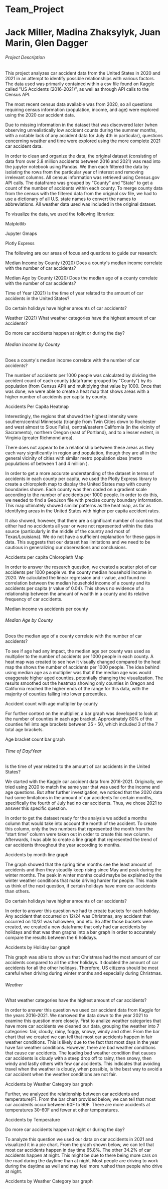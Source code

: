 # Team_Project

# Jack Miller, Madina Zhaksylyk, Juan Marin, Glen Dagger

###### Project Description

This project analyzes car accident data from the United States in 2020 and 2021 in an attempt to identify possible relationships with various factors. The data used was primarily contained within a csv file found on Kaggle called "US Accidents (2016-2021)", as well as through API calls to the Census API.

The most recent census data available was from 2020, so all questions requiring census information (population, income, and age) were explored using the 2020 car accident data.

Due to missing information in the dataset that was discovered later (when observing unrealistically low accident counts during the summer months, with a notable lack of any accident data for July 4th in particular), questions concerning weather and time were explored using the more complete 2021 car accident data.

In order to clean and organize the data, the original dataset (consisting of data from over 2.8 million accidents between 2016 and 2021) was read into the jupyter notebook using Pandas. We then each filtered the data by isolating the rows from the particular year of interest and removing irrelevant columns. All census information was retrieved using Census.gov API calls. The dataframe was grouped by "County" and "State" to get a count of the number of accidents within each county. To merge county data from the census with the filtered data from the original csv file, we had to use a dictionary of all U.S. state names to convert the names to abbreviations. All weather data used was included in the original dataset.

To visualize the data, we used the following libraries:

Matplotlib 

Jupyter Gmaps

Plotly Express

The following are our areas of focus and questions to guide our research:

Median Income by County (2020)
Does a county's median income correlate with the number of car accidents?

Median Age by County (2020)
Does the median age of a county correlate with the number of car accidents?

Time of Year (2021)
Is the time of year related to the amount of car accidents in the United States?

Do certain holidays have higher amounts of car accidents?

Weather (2021)
What weather categories have the highest amount of car accidents?

Do more car accidents happen at night or during the day?


###### Median Income by County
Does a county's median income correlate with the number of car accidents?

The number of accidents per 1000 people was calculated by dividing the accident count of each county (dataframe grouped by "County") by its population (from Census API) and multiplying that value by 1000. Once that was done, we were able to create a heat map that shows areas with a higher number of accidents per capita by county.


Accidents Per Capita Heatmap

Interestingly, the regions that showed the highest intensity were southern/central Minnesota (triangle from Twin Cities down to Rochester and west almost to Sioux Falls), central/eastern California (in the vicinity of Sacramento), northern Oregon (east of Portland), and to a lesser extent, in Virginia (greater Richmond area).

There does not appear to be a relationship between these areas as they each vary significantly in region and population, though they are all in the general vicinity of cities with similar metro population sizes (metro populations of between 1 and 4 million ).


In order to get a more accurate understanding of the dataset in terms of accidents in each county per capita, we used the Plotly Express library to create a chloropleth map to display the United States map with county boundaries shown. Each county was then coded on a gradient scale according to the number of accidents per 1000 people. In order to do this, we needed to find a GeoJson file with precise county boundary information. This map ultimately showed similar patterns as the heat map, as far as identifying areas in the United States with higher per capita accident rates.

It also showed, however, that there are a significant number of counties that either had no accidents all year or were not represented within the data source (particularly in the middle of the country and most of Texas/Louisiana). We do not have a sufficient explanation for these gaps in data. This suggests that our dataset has limitations and we need to be cautious in generalizing our observations and conclusions.

Accidents per capita Chloropleth Map


In order to answer the research question, we created a scatter plot of car accidents per 1000 people vs. the county median household income in 2020. We calculated the linear regression and r value, and found no correlation between the median household income of a county and its accidents per capita (r value of 0.04). This shows no evidence of a relationship between the amount of wealth in a county and its relative frequency of car accidents.

Median income vs accidents per county

###### Median Age by County
Does the median age of a county correlate with the number of car accidents?

To see if age had any impact, the median age per county was used as multiplier to the number of accidents per 1000 people in each county. A heat map was created to see how it visually changed compared to the heat map the shows the number of accidents per 1000 people. The idea behind using median age as a multiplier was that if the median age was would exaggerate higher aged counties, potentially changing the visualization. The results smoothed out the heatmap showing only counties in Oregon and California reached the higher ends of the range for this data, with the majority of counties falling into lower percentiles.

Accident count with age multiplier by county

For further context on the multiplier, a bar graph was developed to look at the number of counties in each age bracket. Approximately 80% of the counties fell into age brackets between 35 - 50, which included 3 of the 7 total age brackets.

Age bracket count bar graph

###### Time of Day/Year
Is the time of year related to the amount of car accidents in the United States?

We started with the Kaggle car accident data from 2016-2021. Originally, we tried using 2020 to match the same year that was used for the income and age questions. But after further investigation, we noticed that the 2020 data had some limitations in the amount of car accidents for certain months, specifically the fourth of July had no car accidents. Thus, we chose 2021 to answer this specific question.

In order to get the dataset ready for the analysis we added a months column that would take into account the month of the accident. To create this column, only the two numbers that represented the month from the “start time” column were taken out in order to create this new column. Afterwards, I was able to create a line graph that represented the trend of car accidents throughout the year according to months.

Accidents by month line graph


The graph showed that the spring time months see the least amount of accidents and then they steadily keep rising since May and peak during the winter months. The peak in winter months could maybe be explained by the winter weather conditions that make driving harder for people. This made us think of the next question, if certain holidays have more car accidents than others.


Do certain holidays have higher amounts of car accidents?

In order to answer this question we had to create buckets for each holiday. Any accident that occurred on 12/24 was Christmas, any accident that occurred on 10/31 was halloween, and etc. So after those buckets were created, we created a new dataframe that only had car accidents by holidays and that was then graphs into a bar graph in order to accurately compare the results between the 6 holidays.

Accidents by Holiday bar graph

This graph was able to show us that Christmas had the most amount of car accidents compared to all the other holidays. It doubled the amount of car accidents for all the other holidays. Therefore, US citizens should be most careful when driving during winter months and especially during Christmas.

###### Weather
What weather categories have the highest amount of car accidents?

In order to answer this question we used car accident data from Kaggle for the years 2016-2021. We narrowed the data down to the year 2021 to examine this question more closely. First to analize weather categories that have more car accidents we cleaned our data, grouping the weather into 7 categories: fair, cloudy, rainy, foggy, snowy, windy and other. From the bar chart that we created we can tell that most car accidents happen in fair weather conditions. This is likely due to the fact that most days in the year have fair weather conditions. However, there are bad weather conditions that cause car accidents. The leading bad weather condition that causes car accidents is cloudy with a steep drop off to rainy, then snowy, then windy and lastly others with few car accidents. This indicates that avoiding travel when the weather is cloudy, when possible, is the best way to avoid a car accident when the weather conditions are not fair.

Accidents by Weather Category bar graph

Further, we analyzed the relationship between car accidents and temperature(F). From the bar chart provided below, we can tell that most car accidents occur between 60F to 90F. There are more accidents at temperatures 30-60F and fewer at other temperatures.

Accidents by Temperature


Do more car accidents happen at night or during the day?

To analyze this question we used our data on car accidents in 2021 and visualized it in a pie chart. From the graph shown below, we can tell that most car accidents happen in day time 65.8%. The other 34.2% of car accidents happen at night. This might be due to there being more cars on the road during the daytime than at night. Most people are driving to work during the daytime as well and may feel more rushed than people who drive at night.

Accidents by Weather Category bar graph
